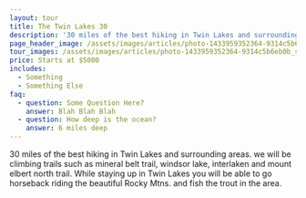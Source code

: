 ```yaml
---
layout: tour
title: The Twin Lakes 30
description: '30 miles of the best hiking in Twin Lakes and surrounding areas. we will be climbing trails such as mineral belt trail, windsor lake, interlaken and mount elbert north trail. While staying up in Twin Lakes you will be able to go horseback riding the beautiful Rocky Mtns. and fish the trout in the area.'
page_header_image: /assets/images/articles/photo-1433959352364-9314c5b6eb0b_sm.jpg
tour_images: /assets/images/articles/photo-1433959352364-9314c5b6eb0b_sm.jpg
price: Starts at $5000
includes:
  - Something
  - Something Else
faq:
  - question: Some Question Here?
    answer: Blah Blah Blah
  - question: How deep is the ocean?
    answer: 6 miles deep
---
```


30 miles of the best hiking in Twin Lakes and surrounding areas. we will be climbing trails such as mineral belt trail, windsor lake, interlaken and mount elbert north trail. While staying up in Twin Lakes you will be able to go horseback riding the beautiful Rocky Mtns. and fish the trout in the area.